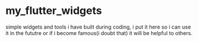 # my_flutter_widgets

simple widgets and tools i have built during coding, i put it here so i can use it in the fututre or if i become famous(i doubt that) it will be helpful to others.
